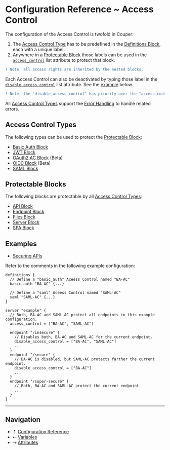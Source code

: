 # Configuration Reference ~ Access Control

The configuration of the Access Control is twofold in Couper:

1. The [Access Control Type](#access-control-types) has to be predefined in the
[Definitions Block](blocks/definitions.md), each with a unique label.
2. Anywhere in a [Protectable Block](#protectable-blocks) those labels can be used
in the [`access_control`](attributes.md) list attribute to protect that block.

```diff
! Note, all access rights are inherited by the nested blocks.
```

Each Access Control can also be deactivated by typing those label in the
[`disable_access_control`](attributes.md) list attribute. See the
[example](#examples) below.

```diff
! Note, the "disable_access_control" has priority over the "access_control" list attribute.
```

All [Access Control Types](#access-control-types) support the
[Error Handling](error-handling.md) to handle related errors.

## Access Control Types

The following types can be used to protect the [Protectable Block](#protectable-blocks):

* [Basic Auth Block](blocks/basic-auth.md)
* [JWT Block](blocks/jwt.md)
* [OAuth2 AC Block](blocks/beta-oauth2-ac.md) (Beta)
* [OIDC Block](blocks/beta-oidc.md) (Beta)
* [SAML Block](blocks/saml.md)

## Protectable Blocks

The following blocks are protectable by all [Access Control Types](#access-control-types):

* [API Block](blocks/api.md)
* [Endpoint Block](blocks/endpoint.md)
* [Files Block](blocks/files.md)
* [Server Block](blocks/server.md)
* [SPA Block](blocks/spa.md)

## Examples

* [Securing APIs](examples.md#securing-apis)

Refer to the comments in the following example configuration:

```hcl
definitions {
  // Define a "basic_auth" Aceess Control named "BA-AC"
  basic_auth "BA-AC" {...}

  // Define a "saml" Aceess Control named "SAML-AC"
  saml "SAML-AC" {...}
}

server "example" {
  // Both, BA-AC and SAML-AC protect all endpoints in this example configuration.
  access_control = ["BA-AC", "SAML-AC"]

  endpoint "/insecure" {
    // Disables both, BA-AC and SAML-AC for the current endpoint.
    disable_access_control = ["BA-AC", "SAML-AC"]
    ...
  }
  endpoint "/secure" {
    // BA-AC is disabled, but SAML-AC protects farther the current endpoint.
    disable_access_control = ["BA-AC"]
    ...
  }
  endpoint "/super-secure" {
    // Both, BA-AC and SAML-AC protect the current endpoint.
    ...
  }
}
```

-----

## Navigation

* &#8673; [Configuration Reference](README.md)
* &#8672; [Variables](variables.md)
* &#8674; [Attributes](attributes.md)
